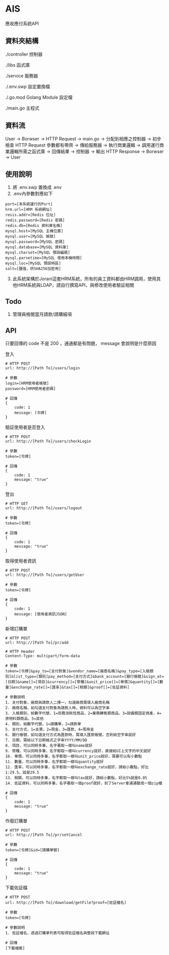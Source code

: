 # AIS
應收應付系統API

## 資料夾結構
./controller 控制器

./libs 函式庫

./service 服務器

./.env.swp 設定置換檔

./.go.mod Golang Module 設定檔

./main.go 主程式

## 資料流
User -> Borwser -> HTTP Request -> main.go -> 分配到相應之控制器 -> 初步檢查 HTTP Request 參數都有帶齊 -> 傳給服務器 -> 執行商業邏輯 -> 調用運行商業邏輯所需之函式庫 -> 回傳結果 -> 控制器 -> 輸出 HTTP Response -> Borwser -> User

## 使用說明
1. 將 .env.swp 置換成 .env
2. .env內參數對應如下
```
port=[本系統運行的Port]
hrm.url=[HRM 系統網址]
resis.addr=[Redis 位址]
redis.password=[Redis 密碼]
redis.db=[Redis 資料庫名稱]
mysql.host=[MySQL 主機位置]
mysql.user=[MySQL 帳號]
mysql.password=[MySQL 密碼]
mysql.database=[MySQL 資料庫]
mysql.charset=[MySQL 預設編碼]
mysql.parsetime=[MySQL 使用本機時間]
mysql.loc=[MySQL 預設時區]
salt=[鹽值，供SHA256加密用]
```
3. 此系統架構於Jorani這套HRM系統，所有的員工資料都由HRM調用，使用其他HRM系統與LDAP，請自行撰寫API，與修改使用者驗証相關

## Todo
1. 管理員檢閱當月請款/請購細項

## API
只要回傳的 code 不是 200 ，通通都是有問題， message 會說明是什麼原因

登入
```
# HTTP POST
url: http://[Path To]/users/login

# 參數 
login=[HRM使用者帳號]
password=[HRM使用者密碼]

# 回傳 
{
    code: 1
    message: [令牌]
}
```

驗証使用者是否登入
```
# HTTP POST
url: http://[Path To]/users/checkLogin

# 參數
token=[令牌]

# 回傳
{
    code: 1
    message: "true"
}
```

登出
```
# HTTP GET
url: http://[Path To]/users/logout

# 參數
token=[令牌]

# 回傳
{
    code: 1
    message: "true"
}
```

取得使用者資訊
```
# HTTP POST
url: http://[Path To]/users/getUser

# 參數
token=[令牌]

# 回傳
{
    code: 1
    message: [使用者資訊JSON]
}
```

新增訂購單
```
# HTTP POST
url: http://[Path To]/pr/add

# HTTP Header
Content-Type: multipart/form-data

# 參數
token=[令牌]&pay_to=[支付對象]&vendor_name=[廠商名稱]&pay_type=[入帳類別]&list_type=[類別]pay_method=[支付方式]&bank_account=[銀行帳號]&sign_at=[日期]&name[]=[項目]&currency[]=[幣種]&unit_price[]=[單價]&quantity[]=[數量]&exchange_rate[]=[匯率]&tax[]=[稅額]&proof[]=[佐証資料]

# 參數說明
1. 支付對象，廠商與請款人二擇一，勾選廠商需填入廠商名稱
2. 廠商名稱，如勾選支付對象為請款人時，資料可以為空字串
3. 入帳類別，給數字代號，1=庶務消耗性商品，2=業務轉售類商品，3=設備類固定資產，4=原物料類商品，5=其他
4. 類別，給數字代號，1=請購單，2=請款單
5. 支付方式，1=支票，2=現金，3=匯款，4=零用金
6. 銀行帳號，如勾選支付方式為匯款時，需填入匯款帳號，否則給空字串就好
7. 日期，需給以下日期格式之字串YYYY/MM/DD
8. 項目，可以同時多筆，名字著取一樣叫name就好
9. 幣種，可以同時多筆，名字都取一樣叫currency就好，直接給UI上文字的中文就好
10. 單價，可以同時多筆，名字都取一樣叫unit_price就好，需要可以有小數點
11. 數量，可以同時多筆，名字都取一樣叫quantity就好
12. 匯率，可以同時多筆，名字都取一樣叫exchange_rate就好，請給小數點，好比1:29.5，就是29.5
13. 稅額，可以同時多筆，名字都取一樣叫tax就好，請給小數點，好比5%就是0.05
14. 佐証資料，可以同時多筆，名字著取一個proof就好，到了Server會通通壓成一個zip檔

# 回傳
{
    code: 1
    message: "true"
}
```

作廢訂購單
```
# HTTP POST
url: http://[Path To]/pr/setCancel

# 參數
token=[令牌]&id=[請購單號]

# 回傳
{
    code: 1
    message: "true"
}
```

下載佐証檔
```
# HTTP POST
url: http://[Path To]/download/getFile?proof=[佐証檔名]

# 參數
token=[令牌]

# 參數說明
1. 佐証檔名，透過訂購單列表可取得佐証檔名與整段下載網址

# 回傳
[下載檔案]
```